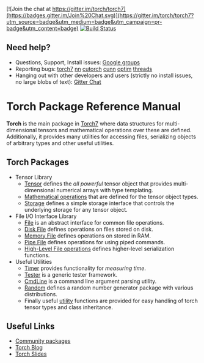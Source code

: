 [![Join the chat at https://gitter.im/torch/torch7](https://badges.gitter.im/Join%20Chat.svg)](https://gitter.im/torch/torch7?utm_source=badge&utm_medium=badge&utm_campaign=pr-badge&utm_content=badge)
[![Build Status](https://travis-ci.org/torch/torch7.svg)](https://travis-ci.org/torch/torch7)

## Need help? ##

* Questions, Support, Install issues: [Google groups](https://groups.google.com/forum/#!forum/torch7)
* Reporting bugs: [torch7](https://github.com/torch/torch7/issues) [nn](https://github.com/torch/nn/issues) [cutorch](https://github.com/torch/cutorch/issues) [cunn](https://github.com/torch/cutorch/issues) [optim](https://github.com/torch/optim/issues) [threads](https://github.com/torch/threads/issues)
* Hanging out with other developers and users (strictly no install issues, no large blobs of text): [Gitter Chat](https://gitter.im/torch/torch7)

<a name="torch.reference.dok"></a>
# Torch Package Reference Manual #

__Torch__ is the main package in [Torch7](http://torch.ch) where data
structures for multi-dimensional tensors and mathematical operations
over these are defined. Additionally, it provides many utilities for
accessing files, serializing objects of arbitrary types and other
useful utilities.

<a name="torch.overview.dok"></a>
## Torch Packages ##

  * Tensor Library
    * [Tensor](doc/tensor.md) defines the _all powerful_ tensor object that provides multi-dimensional numerical arrays with type templating.
    * [Mathematical operations](doc/maths.md) that are defined for the tensor object types.
    * [Storage](doc/storage.md) defines a simple storage interface that controls the underlying storage for any tensor object.
  * File I/O Interface Library
    * [File](doc/file.md) is an abstract interface for common file operations.
    * [Disk File](doc/diskfile.md) defines operations on files stored on disk.
    * [Memory File](doc/memoryfile.md) defines operations on stored in RAM.
    * [Pipe File](doc/pipefile.md) defines operations for using piped commands.
    * [High-Level File operations](doc/serialization.md) defines higher-level serialization functions.
  * Useful Utilities
    * [Timer](doc/timer.md) provides functionality for _measuring time_.
    * [Tester](doc/tester.md) is a generic tester framework.
    * [CmdLine](doc/cmdline.md) is a command line argument parsing utility.
    * [Random](doc/random.md) defines a random number generator package with various distributions.
    * Finally useful [utility](doc/utility.md) functions are provided for easy handling of torch tensor types and class inheritance.

<a name="torch.links.dok"></a>
## Useful Links ##

  * [Community packages](https://github.com/torch/torch7/wiki/Cheatsheet)
  * [Torch Blog](http://torch.ch/blog/)
  * [Torch Slides](https://github.com/soumith/cvpr2015/blob/master/cvpr-torch.pdf)

